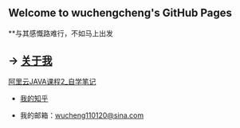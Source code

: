 ## Welcome to wuchengcheng's GitHub Pages

**与其感慨路难行，不如马上出发

-> [关于我](aboutmyself)
--------




[阿里云JAVA课程2_自学笔记](learnJava)













 

- [我的知乎](https://www.zhihu.com/people/wu-cheng-cheng-91)

- 我的邮箱：wucheng110120@sina.com
